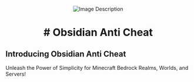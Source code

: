<p align="center">
  <img src="https://i.postimg.cc/bN0BYxYs/pack-icon.png)" alt="Image Description">
</p>
<h1 align="center"># Obsidian Anti Cheat</h1>
<p align="center">
  <h2>Introducing Obsidian Anti Cheat</h2>
  <p>Unleash the Power of Simplicity for Minecraft Bedrock Realms, Worlds, and Servers!</p>
</p>
